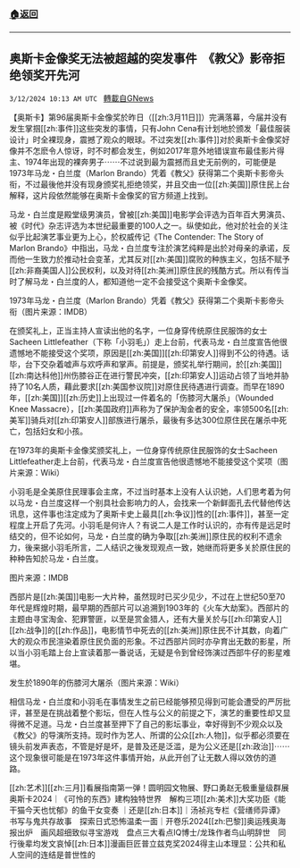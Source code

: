 ###  [:house:返回](README.md)
---


## 奥斯卡金像奖无法被超越的突发事件　《教父》影帝拒绝领奖开先河
`3/12/2024 10:13 AM UTC ` [轉載自GNews](https://gnews.org/articles/2387350)

【奥斯卡】第96届奥斯卡金像奖於昨日（[[zh:3月11日]]）完满落幕，今届并没有发生掌掴[[zh:事件]]这些突发的事情，只有John Cena有计划地於颁发「最佳服装设计」时全裸现身，震撼了观众的眼球。不过突发[[zh:事件]]对於奥斯卡金像奖好像并不怎麽令人惊讶，时不时都会发生，例如2017年意外地错误宣布最佳影片得主、1974年出现的裸奔男子⋯⋯不过说到最为震撼而且史无前例的，可能便是1973年马龙・白兰度（Marlon Brando）凭着《教父》获得第二个奥斯卡影帝头衔，不过最後他并没有现身颁奖礼拒绝领奖，并且交由一位[[zh:美国]]原住民上台解释，这片段依然能够在奥斯卡金像奖的官方频道上找到。

马龙・白兰度是殿堂级男演员，曾被[[zh:美国]]电影学会评选为百年百大男演员、被《时代》杂志评选为本世纪最重要的100人之一。纵使如此，他对於社会的关注似乎比起演艺事业更为上心，於权威传记《The Contender: The Story of Marlon Brando》中指出，马龙・白兰度专注於演艺纯粹是出於对母亲的承诺，反而他一生致力於推动社会变革，尤其反对[[zh:美国]]腐败的种族主义，包括不赋予[[zh:非裔美国人]]公民权利，以及对待[[zh:美洲]]原住民的残酷方式。所以有传当时了解马龙・白兰度的人，都知道他一定不会接受这个奥斯卡金像奖。

1973年马龙・白兰度（Marlon Brando）凭着《教父》获得第二个奥斯卡影帝头衔（图片来源：IMDB）

在颁奖礼上，正当主持人宣读出他的名字，一位身穿传统原住民服饰的女士Sacheen Littlefeather（下称「小羽毛」）走上台前，代表马龙・白兰度宣告他很遗憾地不能接受这个奖项，原因是[[zh:美国]][[zh:印第安人]]得到不公的待遇。话毕，台下交杂着嘘声与欢呼声和掌声。前提是，颁奖礼举行期间，於[[zh:美国]][[zh:南达科他]]州伤膝谷正在进行警民冲突，[[zh:印第安人]]运动占领了当地并胁持了10名人质，藉此要求[[zh:美国参议院]]对原住民待遇进行调查。而早在1890年，[[zh:美国]][[zh:历史]]上出现过一件着名的「伤膝河大屠杀」（Wounded Knee Massacre），[[zh:美国政府]]声称为了保护淘金者的安全，率领500名[[zh:美军]]骑兵对[[zh:印第安人]]部族进行屠杀，最後有多达300位原住民在屠杀中死亡，包括妇女和小孩。

在1973年的奥斯卡金像奖颁奖礼上，一位身穿传统原住民服饰的女士Sacheen Littlefeather走上台前，代表马龙・白兰度宣告他很遗憾地不能接受这个奖项（图片来源：Wiki）

小羽毛是全美原住民理事会主席，不过当时基本上没有人认识她，人们思考着为何以马龙・白兰度这样一个别具社会影响力的人，会找来一个新鲜面孔去代替他传达讯息，这件事也注定成为了奥斯卡史上最具[[zh:争议]]性的[[zh:事件]]，甚至一定程度上开启了先河。小羽毛是何许人？有说二人是工作时认识的，亦有传是远足时结交的，但不论如何，马龙・白兰度的确为争取[[zh:美洲]]原住民的权利不遗余力，後来据小羽毛所言，二人结识之後发现观点一致，她继而将更多关於原住民的种种告知於马龙・白兰度。

图片来源：IMDB

西部片是[[zh:美国]]电影一大片种，虽然现时已买少见少，不过在上世纪50至70年代是辉煌时期，最早期的西部片可以追溯到1903年的《火车大劫案》。西部片的主题由寻宝淘金、犯罪警匪，以至是赏金猎人，还有大量关於与[[zh:印第安人]][[zh:战争]]的[[zh:作品]]，电影情节中死去的[[zh:美洲]]原住民不计其数，向着广大的观众市民渲染着原住民负面的形象。不过西部片同时亦孕育出无数的影星，所以当小羽毛踏上台上宣读着那一番说话，无疑是令到曾经饰演过西部牛仔的影星难堪。

发生於1890年的伤膝河大屠杀（图片来源：Wiki）

相信马龙・白兰度和小羽毛在事情发生之前已经能够预见得到可能会遭受的严厉批评，甚至是在挑战着整个影坛，但在人性与公义的前提之下，演艺的重要性却又显得微不足道。马龙・白兰度甚至押下了自己的影坛事业，幸好得到不少观众以及《教父》的导演所支持。现时作为艺人、所谓的公众[[zh:人物]]，似乎都必须要在镜头前发声表态，不管是好是坏，是普及还是泛滥，是为公义还是[[zh:政治]]⋯⋯这个现象很可能是在1973年这件事情开始，从此开创了让无数人得以效仿的道路。

[[zh:艺术]][[zh:三月]]看展指南第一弹！圆明园文物展、野口勇赵无极重量级群展奥斯卡2024｜《可怜的东西》建构独特世界　解构三项[[zh:美术]]大奖功臣《能干猫今天也忧郁》的鱼干女变奏 ｜还是[[zh:日本]]｜汤祯兆专栏《营缮师异谭》书写与鬼共存故事　探索日式恐怖温柔一面｜开卷乐2024[[zh:巴黎]]奥运残奥海报出炉　画风超细致似寻宝游戏　盘点三大看点IQ博士/龙珠作者鸟山明辞世　同行後辈均发文哀悼[[zh:日本]]漫画巨匠普立兹克奖2024得主山本理显：公共和私人空间的连结是普世性的
